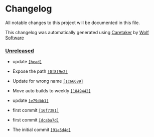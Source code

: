 # Changelog

All notable changes to this project will be documented in this file.


This changelog was automatically generated using [Caretaker](https://github.com/DevelopersToolbox/caretaker) by [Wolf Software](https://github.com/WolfSoftware)

### [Unreleased](https://github.com/DockerToolbox/tgenv/compare/v0.1.0...HEAD)

- update [`[head]`](https://github.com/DockerToolbox/tgenv/commit/)

- Expose the path [`[0f8f9e2]`](https://github.com/DockerToolbox/tgenv/commit/0f8f9e2eb500c57cee4aa48ab716b7e3c3f5462f)

- Update for wrong name [`[1c66689]`](https://github.com/DockerToolbox/tgenv/commit/1c6668993a1b0d9f7b941a194fddae653b5ff609)

- Move auto builds to weekly [`[1849442]`](https://github.com/DockerToolbox/tgenv/commit/1849442c26bf910870d5be29fffed4768b6038ee)

- update [`[e79dbb1]`](https://github.com/DockerToolbox/tgenv/commit/e79dbb1a973ce721d7b8a1c9646ab83546e6a11e)

- first commit [`[16f7381]`](https://github.com/DockerToolbox/tgenv/commit/16f73818264b1da7b9b336d22a4988058cef1602)

- first commit [`[dcaba7d]`](https://github.com/DockerToolbox/tgenv/commit/dcaba7d0062e7997c4547d30e63e593bdd94521a)

- The initial commit [`[91a5d4d]`](https://github.com/DockerToolbox/tgenv/commit/91a5d4dd7eb7bc04575ccf7512a1a40ed98c27da)

